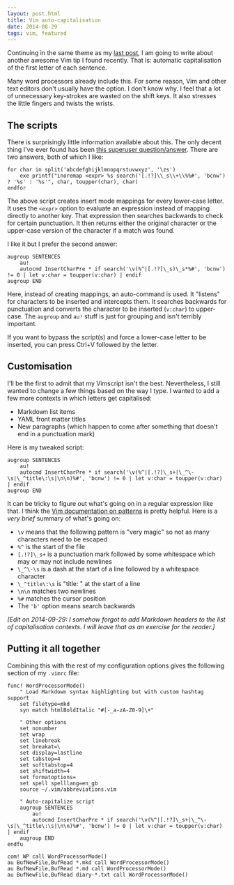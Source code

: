 ```yaml
---
layout: post.html
title: Vim auto-capitalisation
date: 2014-08-29
tags: vim, featured
---
```


Continuing in the same theme as my [last post](/better-vim-abbreviations/), I am going to write about another awesome Vim tip I found recently. That is: automatic capitalisation of the first letter of each sentence. 

Many word processors already include this. For some reason, Vim and other text editors don't usually have the option. I don't know why. I feel that a lot of unnecessary key-strokes are wasted on the shift keys. It also stresses the little fingers and twists the wrists.

<!--more-->

## The scripts

There is surprisingly little information available about this. The only decent thing I've ever found has been [this superuser question/answer](http://superuser.com/questions/737130/automatically-capitalize-the-first-letter-of-sentence-in-vim). There are two answers, both of which I like:

```vim
for char in split('abcdefghijklmnopqrstuvwxyz', '\zs')
    exe printf("inoremap <expr> %s search('[.!?]\\_s\\+\\%%#', 'bcnw') ? '%s' : '%s'", char, toupper(char), char)
endfor
```

The above script creates insert mode mappings for every lower-case letter. It uses the `<expr>` option to evaluate an expression instead of mapping directly to another key. That expression then searches backwards to check for certain punctuation. It then returns either the original character or the upper-case version of the character if a match was found. 

I like it but I prefer the second answer:

```vim
augroup SENTENCES
    au!
    autocmd InsertCharPre * if search('\v(%^|[.!?]\_s)\_s*%#', 'bcnw') != 0 | let v:char = toupper(v:char) | endif
augroup END
```

Here, instead of creating mappings, an auto-command is used. It "listens" for characters to be inserted and intercepts them. It searches backwards for punctuation and converts the character to be inserted (`v:char`) to upper-case. The `augroup` and `au!` stuff is just for grouping and isn't terribly important.

If you want to bypass the script(s) and force a lower-case letter to be inserted, you can press Ctrl+V followed by the letter. 

## Customisation

I'll be the first to admit that my Vimscript isn't the best. Nevertheless, I still wanted to change a few things based on the way I type. I wanted to add a few more contexts in which letters get capitalised:

- Markdown list items
- YAML front matter titles
- New paragraphs (which happen to come after something that doesn't end in a punctuation mark)

Here is my tweaked script:

```vim
augroup SENTENCES
    au!
    autocmd InsertCharPre * if search('\v(%^|[.!?]\_s+|\_^\-\s|\_^title\:\s|\n\n)%#', 'bcnw') != 0 | let v:char = toupper(v:char) | endif
augroup END
```

It can be tricky to figure out what's going on in a regular expression like that. I think the [Vim documentation on patterns](http://vimdoc.sourceforge.net/htmldoc/pattern.html#pattern-overview) is pretty helpful. Here is a *very brief* summary of what's going on:

- `\v` means that the following pattern is "very magic" so not as many characters need to be escaped
- `%^` is the start of the file
- `[.!?]\_s+` is a punctuation mark followed by some whitespace which may or may not include newlines
- `\_^\-\s` is a dash at the start of a line followed by a whitespace character
- `\_^title\:\s` is "title: " at the start of a line
- `\n\n` matches two newlines
- `%#` matches the cursor position
- The `'b'` option means search backwards

*[Edit on 2014-09-29: I somehow forgot to add Markdown headers to the list of capitalisation contexts. I will leave that as an exercise for the reader.]*

## Putting it all together

Combining this with the rest of my configuration options gives the following section of my `.vimrc` file:

```vim
func! WordProcessorMode()
    " Load Markdown syntax highlighting but with custom hashtag support
    set filetype=mkd
    syn match htmlBoldItalic "#[-_a-zA-Z0-9]\+"

    " Other options
    set nonumber
    set wrap
    set linebreak
    set breakat=\ 
    set display=lastline
    set tabstop=4
    set softtabstop=4
    set shiftwidth=4
    set formatoptions=
    set spell spelllang=en_gb
    source ~/.vim/abbreviations.vim

    " Auto-capitalize script
    augroup SENTENCES
        au!
        autocmd InsertCharPre * if search('\v(%^|[.!?]\_s+|\_^\-\s|\_^title\:\s|\n\n)%#', 'bcnw') != 0 | let v:char = toupper(v:char) | endif
    augroup END
endfu

com! WP call WordProcessorMode()
au BufNewFile,BufRead *.mkd call WordProcessorMode()
au BufNewFile,BufRead *.md call WordProcessorMode()
au BufNewFile,BufRead diary-*.txt call WordProcessorMode()
```

